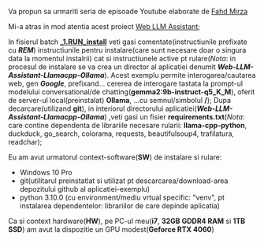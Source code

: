 Va propun sa urmariti seria de episoade Youtube elaborate de [Fahd Mirza](https://www.youtube.com/results?search_query=Fahd+Mirza+AI)

Mi-a atras in mod atentia acest proiect [Web LLM Assistant](https://www.youtube.com/watch?v=txflvGG_hIc); 

In fisierul batch [**_1.RUN_install**](https://github.com/stefanache/MFP-ANAF-RO/blob/main/python/Fahd_Mirza_A%20I/_1.RUN_install.bat) veti gasi comentate(instructiunile prefixate cu ***REM***) instructiunile pentru instalare(care sunt necesare doar o singura data la momentul instalrii) cat si instructiunele active pt rulare(*Nota*: in procesul de instalare se va crea un director al aplicatiei denumit ***Web-LLM-Assistant-Llamacpp-Ollama***). Acest exemplu permite interogarea/cautarea web, gen ***Google***, prefixand... cererea  de interogare tastata la prompt-ul modelului conversational/de chatting(**gemma2:9b-instruct-q5_K_M**), oferit de server-ul local(preinstalat) **Ollama**, ...cu semnul/simbolul **/**); Dupa decarcare(utilizand **git**), in interiorul directorului aplicatiei(***Web-LLM-Assistant-Llamacpp-Ollama***) ,veti gasi un fisier **requirements.txt**(*Nota*: care contine dependenta de librariile necesare rularii: **llama-cpp-python**, duckduck, go_search, colorama, requests, beautifulsoup4, trafilatura, readchar);

Eu am avut urmatorul context-software(**SW**) de instalare si rulare:

- Windows 10 Pro
- git(utilitarul preinstatlat si utilizat pt descarcarea/download-area depozitului github al aplicatiei-exemplu)
- python 3.10.0 (cu environment/mediu vrtual specific: "venv", pt instalarea dependentelor: librariilor de care depinde aplicatia)

Ca si context hardware(**HW**), pe PC-ul meu(**i7**, **32GB GDDR4 RAM** si **1TB SSD**) am avut la dispozitie un GPU modest(**Geforce RTX 4060**)
  

